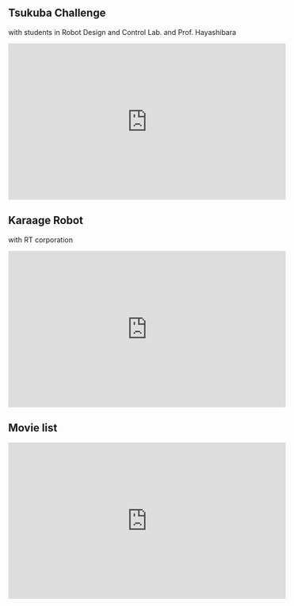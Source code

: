 <h2>Tsukuba Challenge</h2>

with students in Robot Design and Control Lab. and Prof. Hayashibara

<iframe width="560" height="315" src="https://www.youtube.com/embed/4zxYVQvqAcg" frameborder="0" allow="autoplay; encrypted-media" allowfullscreen></iframe>

<h2>Karaage Robot</h2>

with RT corporation

<iframe width="560" height="315" src="https://www.youtube.com/embed/BF1RulHbYsA" frameborder="0" allow="autoplay; encrypted-media" allowfullscreen></iframe>


<h2>Movie list</h2>

<iframe width="560" height="315" src="https://www.youtube.com/embed/videoseries?list=PLbUh9y6MXvjd_c7GH_JGhRGFlimS9i5EA" frameborder="0" allow="autoplay; encrypted-media" allowfullscreen="allowfullscreen"></iframe>
